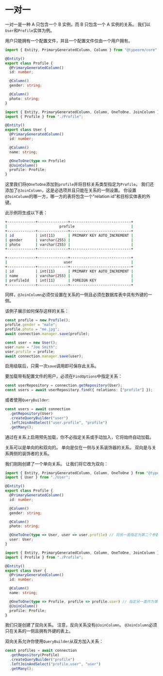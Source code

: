 # 一对一

一对一是一种 A 只包含一个 B 实例，而 B 只包含一个 A 实例的关系。
我们以`User`和`Profile`实体为例。

用户只能拥有一个配置文件，并且一个配置文件仅由一个用户拥有。

```typescript
import { Entity, PrimaryGeneratedColumn, Column } from "@typeorm/core";

@Entity()
export class Profile {
  @PrimaryGeneratedColumn()
  id: number;

  @Column()
  gender: string;

  @Column()
  photo: string;
}
```

```typescript
import { Entity, PrimaryGeneratedColumn, Column, OneToOne, JoinColumn } from "@typeorm/core";
import { Profile } from "./Profile";

@Entity()
export class User {
  @PrimaryGeneratedColumn()
  id: number;

  @Column()
  name: string;

  @OneToOne(type => Profile)
  @JoinColumn()
  profile: Profile;
}
```

这里我们将`@OneToOne`添加到`profile`并将目标关系类型指定为`Profile`。
我们还添加了`@JoinColumn`，这是必选项并且只能在关系的一侧设置。
你设置`@JoinColumn`的哪一方，哪一方的表将包含一个"relation id"和目标实体表的外键。

此示例将生成以下表：

```bash
+-------------+--------------+----------------------------+
|                        profile                          |
+-------------+--------------+----------------------------+
| id          | int(11)      | PRIMARY KEY AUTO_INCREMENT |
| gender      | varchar(255) |                            |
| photo       | varchar(255) |                            |
+-------------+--------------+----------------------------+

+-------------+--------------+----------------------------+
|                          user                           |
+-------------+--------------+----------------------------+
| id          | int(11)      | PRIMARY KEY AUTO_INCREMENT |
| name        | varchar(255) |                            |
| profileId   | int(11)      | FOREIGN KEY                |
+-------------+--------------+----------------------------+
```

同样，`@JoinColumn`必须仅设置在关系的一侧且必须在数据库表中具有外键的一侧。

该例子展示如何保存这样的关系：

```typescript
const profile = new Profile();
profile.gender = "male";
profile.photo = "me.jpg";
await connection.manager.save(profile);

const user = new User();
user.name = "Joe Smith";
user.profile = profile;
await connection.manager.save(user);
```

启用级联后，只需一次`save`调用即可保存此关系。

要加载带有配置文件的用户，必须在`FindOptions`中指定关系：

```typescript
const userRepository = connection.getRepository(User);
const users = await userRepository.find({ relations: ["profile"] });
```

或者使用`QueryBuilder`:

```typescript
const users = await connection
  .getRepository(User)
  .createQueryBuilder("user")
  .leftJoinAndSelect("user.profile", "profile")
  .getMany();
```

通过在关系上启用预先加载，你不必指定关系或手动加入，它将始终自动加载。

关系可以是单向的和双向的。
单向是仅在一侧与关系装饰器的关系。
双向是与关系两侧的装饰者的关系。

我们刚刚创建了一个单向关系。 让我们将它改为双向：

```typescript
import { Entity, PrimaryGeneratedColumn, Column, OneToOne } from "@typeorm/core";
import { User } from "./User";

@Entity()
export class Profile {
  @PrimaryGeneratedColumn()
  id: number;

  @Column()
  gender: string;

  @Column()
  photo: string;

  @OneToOne(type => User, user => user.profile) // 将另一面指定为第二个参数
  user: User;
}
```

```typescript
import { Entity, PrimaryGeneratedColumn, Column, OneToOne, JoinColumn } from "@typeorm/core";
import { Profile } from "./Profile";

@Entity()
export class User {
  @PrimaryGeneratedColumn()
  id: number;

  @Column()
  name: string;

  @OneToOne(type => Profile, profile => profile.user) // 指定另一面作为第二个参数
  @JoinColumn()
  profile: Profile;
}
```

我们只是创建了双向关系。 注意，反向关系没有`@JoinColumn`。
`@JoinColumn`必须只在关系的一侧且拥有外键的表上。

双向关系允许你使用`QueryBuilder`从双方加入关系：

```typescript
const profiles = await connection
  .getRepository(Profile)
  .createQueryBuilder("profile")
  .leftJoinAndSelect("profile.user", "user")
  .getMany();
```
